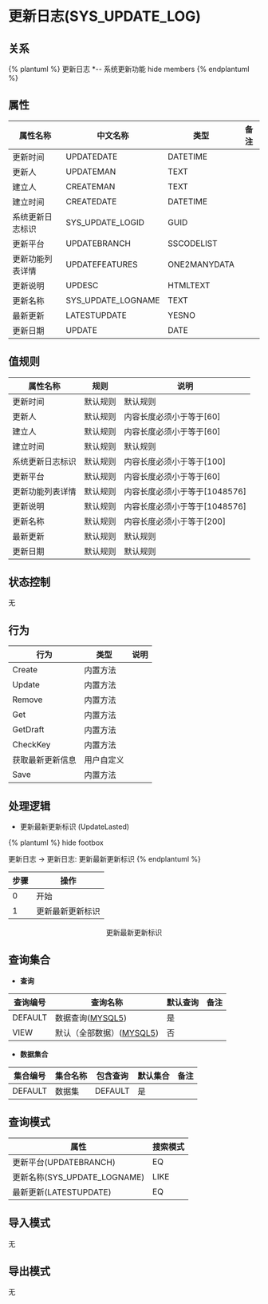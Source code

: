 # 更新日志(SYS_UPDATE_LOG)

  

## 关系
{% plantuml %}
更新日志 *-- 系统更新功能 
hide members
{% endplantuml %}

## 属性

| 属性名称        |    中文名称    | 类型     |  备注  |
| --------   |------------| -----   |  -------- | 
|更新时间|UPDATEDATE|DATETIME|&nbsp;|
|更新人|UPDATEMAN|TEXT|&nbsp;|
|建立人|CREATEMAN|TEXT|&nbsp;|
|建立时间|CREATEDATE|DATETIME|&nbsp;|
|系统更新日志标识|SYS_UPDATE_LOGID|GUID|&nbsp;|
|更新平台|UPDATEBRANCH|SSCODELIST|&nbsp;|
|更新功能列表详情|UPDATEFEATURES|ONE2MANYDATA|&nbsp;|
|更新说明|UPDESC|HTMLTEXT|&nbsp;|
|更新名称|SYS_UPDATE_LOGNAME|TEXT|&nbsp;|
|最新更新|LATESTUPDATE|YESNO|&nbsp;|
|更新日期|UPDATE|DATE|&nbsp;|

## 值规则
| 属性名称    | 规则    |  说明  |
| --------   |------------| ----- | 
|更新时间|默认规则|默认规则|
|更新人|默认规则|内容长度必须小于等于[60]|
|建立人|默认规则|内容长度必须小于等于[60]|
|建立时间|默认规则|默认规则|
|系统更新日志标识|默认规则|内容长度必须小于等于[100]|
|更新平台|默认规则|内容长度必须小于等于[60]|
|更新功能列表详情|默认规则|内容长度必须小于等于[1048576]|
|更新说明|默认规则|内容长度必须小于等于[1048576]|
|更新名称|默认规则|内容长度必须小于等于[200]|
|最新更新|默认规则|默认规则|
|更新日期|默认规则|默认规则|

## 状态控制

无


## 行为
| 行为    | 类型    |  说明  |
| --------   |------------| ----- | 
|Create|内置方法|&nbsp;|
|Update|内置方法|&nbsp;|
|Remove|内置方法|&nbsp;|
|Get|内置方法|&nbsp;|
|GetDraft|内置方法|&nbsp;|
|CheckKey|内置方法|&nbsp;|
|获取最新更新信息|用户自定义|&nbsp;|
|Save|内置方法|&nbsp;|

## 处理逻辑
* 更新最新更新标识 (UpdateLasted)
  
   

{% plantuml %}
hide footbox

更新日志 -> 更新日志: 更新最新更新标识
{% endplantuml %}

| 步骤       | 操作        |
| --------   | --------   |
|0|开始 | 
|1|更新最新更新标识 |
<center>更新最新更新标识</center>

## 查询集合

* **查询**

| 查询编号 | 查询名称       | 默认查询 |   备注|
| --------  | --------   | --------   | ----- |
|DEFAULT|数据查询([MYSQL5](../../appendix/query_MYSQL5.md#SysUpdateLog_Default))|是|&nbsp;|
|VIEW|默认（全部数据）([MYSQL5](../../appendix/query_MYSQL5.md#SysUpdateLog_View))|否|&nbsp;|

* **数据集合**

| 集合编号 | 集合名称   |  包含查询  | 默认集合 |   备注|
| --------  | --------   | -------- | --------   | ----- |
|DEFAULT|数据集|DEFAULT|是|&nbsp;|

## 查询模式
| 属性      |    搜索模式     |
| --------   |------------|
|更新平台(UPDATEBRANCH)|EQ|
|更新名称(SYS_UPDATE_LOGNAME)|LIKE|
|最新更新(LATESTUPDATE)|EQ|

## 导入模式
无


## 导出模式
无
